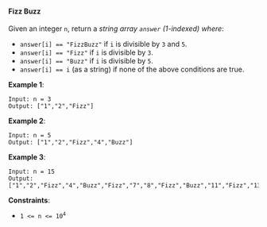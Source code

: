 #### Fizz Buzz

Given an integer `n`, return a _string array `answer` (1-indexed) where_:
* `answer[i] == "FizzBuzz"` if `i` is divisible by `3` and `5`.
* `answer[i] == "Fizz"` if `i` is divisible by `3`.
* `answer[i] == "Buzz"` if `i` is divisible by `5`.
* `answer[i] == i` (as a string) if none of the above conditions are true.

**Example 1**:
<pre><code>Input: n = 3
Output: ["1","2","Fizz"]
</code></pre>

**Example 2**:
<pre><code>Input: n = 5
Output: ["1","2","Fizz","4","Buzz"]
</code></pre>

**Example 3**:
<pre><code>Input: n = 15
Output: ["1","2","Fizz","4","Buzz","Fizz","7","8","Fizz","Buzz","11","Fizz","13","14","FizzBuzz"]
</code></pre>

**Constraints**:
* <code>1 <= n <= 10<sup>4</sup></code>
